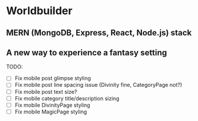 # Worldbuilder
## MERN (MongoDB, Express, React, Node.js) stack
## A new way to experience a fantasy setting
TODO:
- [ ] Fix mobile post glimpse styling
- [ ] Fix mobile post line spacing issue (Divinity fine, CategoryPage not?)
- [ ] Fix mobile post text size?
- [ ] Fix mobile category title/description sizing
- [ ] Fix mobile DivinityPage styling
- [ ] Fix mobile MagicPage styling
